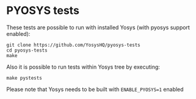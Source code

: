 PYOSYS tests
============

These tests are possible to run with installed Yosys (with pyosys support enabled):

```
git clone https://github.com/YosysHQ/pyosys-tests
cd pyosys-tests
make 
```

Also it is possible to run tests within Yosys tree by executing:

```
make pystests
```


Please note that Yosys needs to be built with `ENABLE_PYOSYS=1` enabled
